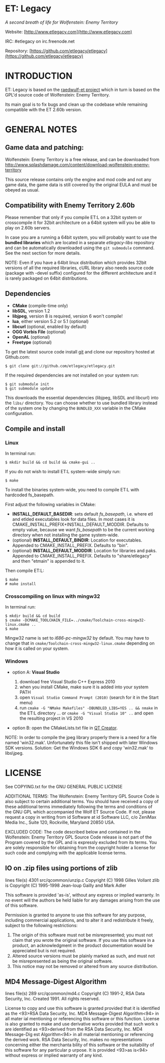 ET: Legacy
==========

*A second breath of life for Wolfenstein: Enemy Territory*

Website: [http://www.etlegacy.com](http://www.etlegacy.com)

IRC: \#etlegacy on irc.freenode.net

Repository: [https://github.com/etlegacy/etlegacy](https://github.com/etlegacy/etlegacy)

INTRODUCTION
============

ET: Legacy is based on the [raedwulf-et project](https://bitbucket.org/tcmreastwood/raedwulf-et/) 
which in turn is based on the GPL'd source code of Wolfenstein: Enemy Territory. 

Its main goal is to fix bugs and clean up the codebase while remaining 
compatible with the ET 2.60b version.

GENERAL NOTES
=============

Game data and patching:
-----------------------------------------------------------------------------

Wolfenstein: Enemy Territory is a free release, and can be downloaded from
http://www.splashdamage.com/content/download-wolfenstein-enemy-territory

This source release contains only the engine and mod code and not any game data, 
the game data is still covered by the original EULA and must be obeyed as usual.

Compatibility with Enemy Territory 2.60b
----------------------------------------------------------------------------

Please remember that only if you compile ET:L on a 32bit system or crosscompile it
for 32bit architecture on a 64bit system will you be able to play on 2.60b servers.

In case you are a running a 64bit system, you will probably want to use the 
**bundled libraries** which are located in a separate *etlegacy-libs* repository and
can be automatically downloaded using the `git submodule` command. See the next section 
for more details.

NOTE: Even if you have a 64bit linux distribution which provides 32bit versions of all
the required libraries, cURL library also needs source code (package with -devel suffix) 
configured for the different architecture and it is rarely packaged on 64bit distributions.

Dependencies
-----------------------------------------------------------------------------

* **CMake** (compile-time only)
* **libSDL**, version 1.2
* **libjpeg**, version 8 is required, version 6 won't compile!
* **lua**, either version 5.2 or 5.1 (optional)
* **libcurl** (optional, enabled by default)
* **OGG Vorbis File** (optional)
* **OpenAL** (optional)
* **Freetype** (optional)

To get the latest source code install [git](http://git-scm.com/) and
clone our repository hosted at Github.com:

    $ git clone git://github.com/etlegacy/etlegacy.git

If the required dependencies are not installed on your system run:

    $ git submodule init
    $ git submodule update

This downloads the essential dependencies (libjpeg, libSDL and libcurl) into the `libs/` 
directory. You can choose whether to use bundled library instead of the system one by
changing the `BUNDLED_XXX` variable in the CMake configuration.

Compile and install
-----------------------------------------------------------------------------

### Linux

In terminal run:

    $ mkdir build && cd build && cmake-gui ..

If you do not wish to install ET:L system-wide simply run:

    $ make

To install the binaries system-wide, you need to compile ET:L with hardcoded fs_basepath.

First adjust the following variables in CMake:
  * **INSTALL_DEFAULT_BASEDIR**: sets default *fs_basepath*, i.e. where etl and etlded
    executables look for data files. In most cases it is CMAKE_INSTALL_PREFIX+INSTALL_DEFAULT_MODDIR.
    Defaults to empty value, because we want *fs_basepath* to be the current working directory
    when not installing the game system-wide.
  * (optional) **INSTALL_DEFAULT_BINDIR**: Location for executables. Appended to CMAKE_INSTALL_PREFIX.
    Defaults to "bin".
  * (optional) **INSTALL_DEFAULT_MODDIR**: Location for libraries and paks. Appended to
    CMAKE_INSTALL_PREFIX. Defaults to "share/etlegacy" and then "etmain" is appended to it.

Then compile ET:L:

	$ make
	# make install

### Crosscompiling on linux with mingw32

In terminal run:

    $ mkdir build && cd build
    $ cmake -DCMAKE_TOOLCHAIN_FILE=../cmake/Toolchain-cross-mingw32-linux.cmake ..
    $ make

Mingw32 name is set to *i686-pc-mingw32* by default. You may have to change that
in `cmake/Toolchain-cross-mingw32-linux.cmake` depending on how it is called on your system.

### Windows

* option A: **Visual Studio**

    1. download free Visual Studio C++ Express 2010
    2. when you install CMake, make sure it is added into your system PATH
    3. open `Visual Studio Command Prompt (2010)` (search for it in the Start menu)
    4. run `cmake -G "NMake Makefiles" -DBUNDLED_LIBS=YES .. && nmake` in the ET:L directory
       ... or `cmake -G "Visual Studio 10" ..` and open the resulting project in VS 2010

* option B: open the CMakeLists.txt file in [QT Creator](http://qt.nokia.com/products/developer-tools).

NOTE: In order to compile the jpeg library properly there is a need for a file named 'win32.mak'. 
Unfortunately this file isn't shipped with later Windows SDK versions. Solution: Get the Windows 
SDK 6 and copy 'win32.mak' to libs\jpeg\. 

LICENSE
=======

See COPYING.txt for the GNU GENERAL PUBLIC LICENSE

ADDITIONAL TERMS:  The Wolfenstein: Enemy Territory GPL Source Code is also 
subject to certain additional terms. You should have received a copy of these 
additional terms immediately following the terms and conditions of the GNU GPL 
which accompanied the Wolf ET Source Code.  If not, please request a copy in 
writing from id Software at id Software LLC, c/o ZeniMax Media Inc., Suite 120, 
Rockville, Maryland 20850 USA.

EXCLUDED CODE:  The code described below and contained in the Wolfenstein: 
Enemy Territory GPL Source Code release is not part of the Program covered by 
the GPL and is expressly excluded from its terms.  You are solely responsible 
for obtaining from the copyright holder a license for such code and complying 
with the applicable license terms.

IO on .zip files using portions of zlib
-----------------------------------------------------------------------------
lines	file(s)
4301	src/qcommon/unzip.c
Copyright (C) 1998 Gilles Vollant
zlib is Copyright (C) 1995-1998 Jean-loup Gailly and Mark Adler

  This software is provided 'as-is', without any express or implied
  warranty.  In no event will the authors be held liable for any damages
  arising from the use of this software.

  Permission is granted to anyone to use this software for any purpose,
  including commercial applications, and to alter it and redistribute it
  freely, subject to the following restrictions:

  1. The origin of this software must not be misrepresented; you must not
     claim that you wrote the original software. If you use this software
     in a product, an acknowledgment in the product documentation would be
     appreciated but is not required.
  2. Altered source versions must be plainly marked as such, and must not be
     misrepresented as being the original software.
  3. This notice may not be removed or altered from any source distribution.

MD4 Message-Digest Algorithm
-----------------------------------------------------------------------------
lines   file(s)
289     src/qcommon/md4.c
Copyright (C) 1991-2, RSA Data Security, Inc. Created 1991. All rights reserved.

License to copy and use this software is granted provided that it is identified
as the <93>RSA Data Security, Inc. MD4 Message-Digest Algorithm<94> in all mater
ial mentioning or referencing this software or this function.
License is also granted to make and use derivative works provided that such work
s are identified as <93>derived from the RSA Data Security, Inc. MD4 Message-Dig
est Algorithm<94> in all material mentioning or referencing the derived work.
RSA Data Security, Inc. makes no representations concerning either the merchanta
bility of this software or the suitability of this software for any particular p
urpose. It is provided <93>as is<94> without express or implied warranty of any
kind.

